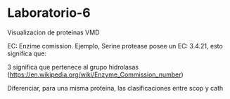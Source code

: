# Laboratorio-6
Visualizacion de proteinas VMD




EC: Enzime comission.  Ejemplo, Serine protease posee un EC: 3.4.21, esto significa que:

3 significa que pertenece al grupo hidrolasas (https://en.wikipedia.org/wiki/Enzyme_Commission_number)


Diferenciar, para una misma proteína, las clasificaciones entre scop y cath
